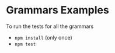 # Grammars Examples

To run the tests for all the grammars

*   `npm install` (only once)
*   `npm test`
